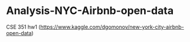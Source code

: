 # Analysis-NYC-Airbnb-open-data
CSE 351 hw1 (https://www.kaggle.com/dgomonov/new-york-city-airbnb-open-data) 
